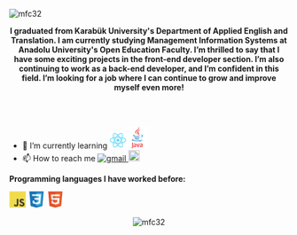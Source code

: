 <p align="left"> <img src="https://komarev.com/ghpvc/?username=mfc32" alt="mfc32" /> </p>


<p align="center"><strong>I graduated from Karabük University's Department of Applied English and Translation. I am currently studying Management Information Systems at Anadolu University's Open Education Faculty. I’m thrilled to say that I have some exciting projects in the front-end developer section. I’m also continuing to work as a back-end developer, and I’m confident in this field. I’m
looking for a job where I can continue to grow and improve myself even more!</strong></p>
<br><br>

- 🌱 I’m currently learning  <img src="https://github.com/devicons/devicon/blob/master/icons/react/react-original.svg" alt="react" width="30" height="30"/><img src="https://github.com/devicons/devicon/blob/master/icons/java/java-original-wordmark.svg" alt="java" width="40" height="40"/>
- 📫 How to reach me <a href="mailto:celikfurkanmehmet@gmail.com"><img src="https://cdn.jsdelivr.net/npm/simple-icons@3.0.1/icons/gmail.svg" alt="gmail" height="20" width="20" />  </a>  <a href="https://www.linkedin.com/in/mehmet-furkan-%C3%A7elik-161b50225/" target="blank"><img src="https://cdn.jsdelivr.net/npm/simple-icons@3.0.1/icons/linkedin.svg"  height="20" width="20" />  </a>

<p><strong>Programming languages I have worked before:</strong></p>
<img src="https://github.com/devicons/devicon/blob/master/icons/javascript/javascript-original.svg" alt="js" width="30" height="30"/>
<img src="https://github.com/devicons/devicon/blob/master/icons/css3/css3-original.svg" alt="css3" width="30" height="30"/>
<img src="https://github.com/devicons/devicon/blob/master/icons/html5/html5-original.svg" alt="html5" width="30" height="30"/>
<p align="center"> <img src="https://github-readme-stats.vercel.app/api?username=mfc32&show_icons=true" alt="mfc32" /></p>

<!--
**mfc32/mfc32** is a ✨ _special_ ✨ repository because its `README.md` (this file) appears on your GitHub profile.

Here are some ideas to get you started:

- 🔭 I’m currently working on ...
- 🌱 I’m currently learning ...
- 👯 I’m looking to collaborate on ...
- 🤔 I’m looking for help with ...
- 💬 Ask me about ...
- 📫 How to reach me: ...
- 😄 Pronouns: ...
- ⚡ Fun fact: ...
-->
